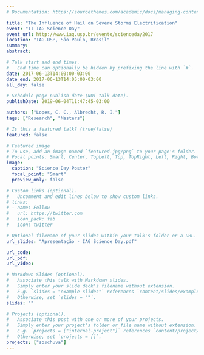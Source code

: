 ```yaml
---
# Documentation: https://sourcethemes.com/academic/docs/managing-content/

title: "The Influence of Hail on Severe Storms Electrification"
event: "II IAG Science Day"
event_url: http://www.iag.usp.br/evento/scienceday2017
location: "IAG-USP, São Paulo, Brasil"
summary:
abstract:

# Talk start and end times.
#   End time can optionally be hidden by prefixing the line with `#`.
date: 2017-06-13T14:00:00-03:00
date_end: 2017-06-13T14:05:00-03:00
all_day: false

# Schedule page publish date (NOT talk date).
publishDate: 2019-06-04T11:47:45-03:00

authors: ["Lopes, C. C., Albrecht, R. I."]
tags: ["Research", "Masters"]

# Is this a featured talk? (true/false)
featured: false

# Featured image
# To use, add an image named `featured.jpg/png` to your page's folder. 
# Focal points: Smart, Center, TopLeft, Top, TopRight, Left, Right, BottomLeft, Bottom, BottomRight.
image:
  caption: "Science Day Poster"
  focal_point: "Smart"
  preview_only: false

# Custom links (optional).
#   Uncomment and edit lines below to show custom links.
# links:
# - name: Follow
#   url: https://twitter.com
#   icon_pack: fab
#   icon: twitter

# Optional filename of your slides within your talk's folder or a URL.
url_slides: "Apresentação - IAG Science Day.pdf"

url_code:
url_pdf:
url_video:

# Markdown Slides (optional).
#   Associate this talk with Markdown slides.
#   Simply enter your slide deck's filename without extension.
#   E.g. `slides = "example-slides"` references `content/slides/example-slides.md`.
#   Otherwise, set `slides = ""`.
slides: ""

# Projects (optional).
#   Associate this post with one or more of your projects.
#   Simply enter your project's folder or file name without extension.
#   E.g. `projects = ["internal-project"]` references `content/project/deep-learning/index.md`.
#   Otherwise, set `projects = []`.
projects: ["soschuva"]
---
```

